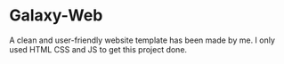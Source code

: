 # Galaxy-Web
A clean and user-friendly website template has been made by me. I only used HTML CSS and JS to get this project done.
